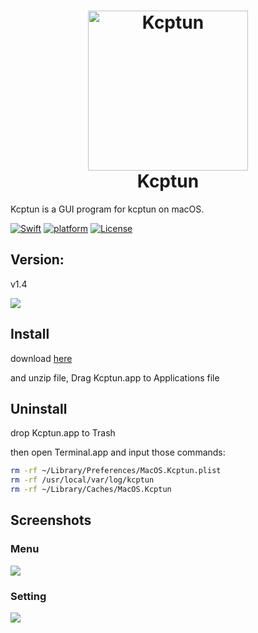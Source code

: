 <h1 align="center">
  <img src="https://github.com/paradiseduo/Kcptun/blob/master/img/icon.png" alt="Kcptun" width="256">
  <br>
  Kcptun
  <br>
</h1>


Kcptun is a GUI program for kcptun on macOS.

[![Swift](https://img.shields.io/badge/swift-5.2-orange.svg)](https://swift.org/)
[![platform](https://img.shields.io/badge/platform-macOS-green.svg)](https://github.com/MobSF/Mobile-Security-Framework-MobSF/)
[![License](https://img.shields.io/:license-GPL--3.0--only-blue.svg)](https://www.gnu.org/licenses/gpl-3.0.html)

## Version:

v1.4

![](https://github.com/paradiseduo/Kcptun/blob/master/img/version.png)



## Install
download [here](https://github.com/paradiseduo/Kcptun/releases)

and unzip file, Drag Kcptun.app to Applications file

## Uninstall
drop Kcptun.app to Trash

then open Terminal.app and input those commands:
```bash
rm -rf ~/Library/Preferences/MacOS.Kcptun.plist
rm -rf /usr/local/var/log/kcptun
rm -rf ~/Library/Caches/MacOS.Kcptun
```

## Screenshots

### Menu
![](https://github.com/paradiseduo/Kcptun/blob/master/img/menu.png)

### Setting
![](https://github.com/paradiseduo/Kcptun/blob/master/img/setting.png)
